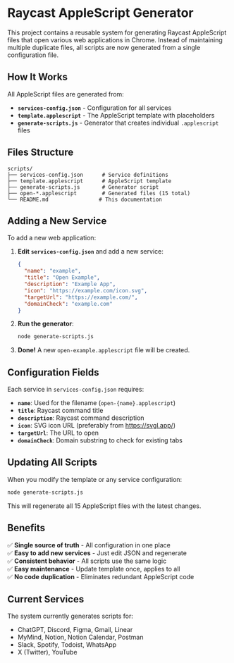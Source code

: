 # Raycast AppleScript Generator

This project contains a reusable system for generating Raycast AppleScript files that open various web applications in Chrome. Instead of maintaining multiple duplicate files, all scripts are now generated from a single configuration file.

## How It Works

All AppleScript files are generated from:
- **`services-config.json`** - Configuration for all services
- **`template.applescript`** - The AppleScript template with placeholders
- **`generate-scripts.js`** - Generator that creates individual `.applescript` files

## Files Structure

```
scripts/
├── services-config.json      # Service definitions
├── template.applescript      # AppleScript template  
├── generate-scripts.js       # Generator script
├── open-*.applescript        # Generated files (15 total)
└── README.md                # This documentation
```

## Adding a New Service

To add a new web application:

1. **Edit `services-config.json`** and add a new service:
   ```json
   {
     "name": "example",
     "title": "Open Example",
     "description": "Example App", 
     "icon": "https://example.com/icon.svg",
     "targetUrl": "https://example.com/",
     "domainCheck": "example.com"
   }
   ```

2. **Run the generator**:
   ```bash
   node generate-scripts.js
   ```

3. **Done!** A new `open-example.applescript` file will be created.

## Configuration Fields

Each service in `services-config.json` requires:

- **`name`**: Used for the filename (`open-{name}.applescript`)
- **`title`**: Raycast command title
- **`description`**: Raycast command description  
- **`icon`**: SVG icon URL (preferably from https://svgl.app/)
- **`targetUrl`**: The URL to open
- **`domainCheck`**: Domain substring to check for existing tabs

## Updating All Scripts

When you modify the template or any service configuration:

```bash
node generate-scripts.js
```

This will regenerate all 15 AppleScript files with the latest changes.

## Benefits

✅ **Single source of truth** - All configuration in one place  
✅ **Easy to add new services** - Just edit JSON and regenerate  
✅ **Consistent behavior** - All scripts use the same logic  
✅ **Easy maintenance** - Update template once, applies to all  
✅ **No code duplication** - Eliminates redundant AppleScript code

## Current Services

The system currently generates scripts for:
- ChatGPT, Discord, Figma, Gmail, Linear
- MyMind, Notion, Notion Calendar, Postman
- Slack, Spotify, Todoist, WhatsApp
- X (Twitter), YouTube
